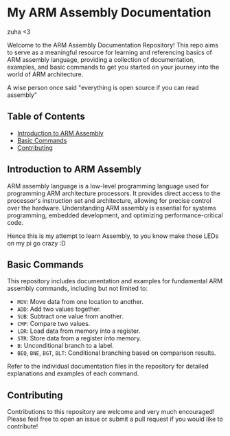 # My ARM Assembly Documentation


zuha <3

Welcome to the ARM Assembly Documentation Repository! This repo aims to serve as a meaningful resource for learning and referencing basics of ARM assembly language, providing a collection of documentation, examples, and basic commands to get you started on your journey into the world of ARM architecture.

A wise person once said "everything is open source if you can read assembly"

## Table of Contents

- [Introduction to ARM Assembly](#introduction-to-arm-assembly)
- [Basic Commands](#basic-commands)
- [Contributing](#contributing)

## Introduction to ARM Assembly

ARM assembly language is a low-level programming language used for programming ARM architecture processors. It provides direct access to the processor's instruction set and architecture, allowing for precise control over the hardware. Understanding ARM assembly is essential for systems programming, embedded development, and optimizing performance-critical code.

Hence this is my attempt to learn Assembly, to you know make those LEDs on my pi go crazy :D

## Basic Commands

This repository includes documentation and examples for fundamental ARM assembly commands, including but not limited to:

- `MOV`: Move data from one location to another.
- `ADD`: Add two values together.
- `SUB`: Subtract one value from another.
- `CMP`: Compare two values.
- `LDR`: Load data from memory into a register.
- `STR`: Store data from a register into memory.
- `B`: Unconditional branch to a label.
- `BEQ`, `BNE`, `BGT`, `BLT`: Conditional branching based on comparison results.

Refer to the individual documentation files in the repository for detailed explanations and examples of each command.

## Contributing

Contributions to this repository are welcome and very much encouraged! Please feel free to open an issue or submit a pull request if you would like to contribute!

